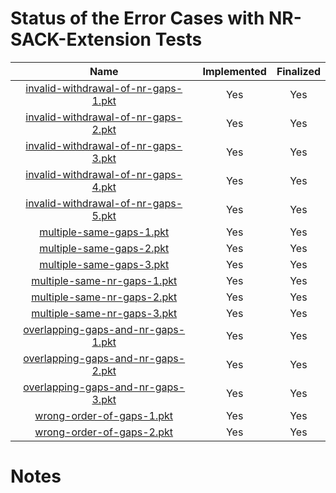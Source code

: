# Status of the Error Cases with NR-SACK-Extension Tests

| Name                                                                             | Implemented   | Finalized   |
| :------------------------------------------------------------------------------: | :-----------: | :---------: |
| [invalid-withdrawal-of-nr-gaps-1.pkt](invalid-withdrawal-of-nr-gaps-1.pkt "-")   | Yes           | Yes         |
| [invalid-withdrawal-of-nr-gaps-2.pkt](invalid-withdrawal-of-nr-gaps-2.pkt "-")   | Yes           | Yes         |
| [invalid-withdrawal-of-nr-gaps-3.pkt](invalid-withdrawal-of-nr-gaps-3.pkt "-")   | Yes           | Yes         |
| [invalid-withdrawal-of-nr-gaps-4.pkt](invalid-withdrawal-of-nr-gaps-4.pkt "-")   | Yes           | Yes         |
| [invalid-withdrawal-of-nr-gaps-5.pkt](invalid-withdrawal-of-nr-gaps-5.pkt "-")   | Yes           | Yes         |
| [multiple-same-gaps-1.pkt](multiple-same-gaps-1.pkt "-")                         | Yes           | Yes         |
| [multiple-same-gaps-2.pkt](multiple-same-gaps-2.pkt "-")                         | Yes           | Yes         |
| [multiple-same-gaps-3.pkt](multiple-same-gaps-3.pkt "-")                         | Yes           | Yes         |
| [multiple-same-nr-gaps-1.pkt](multiple-same-nr-gaps-1.pkt "-")                   | Yes           | Yes         |
| [multiple-same-nr-gaps-2.pkt](multiple-same-nr-gaps-2.pkt "-")                   | Yes           | Yes         |
| [multiple-same-nr-gaps-3.pkt](multiple-same-nr-gaps-3.pkt "-")                   | Yes           | Yes         |
| [overlapping-gaps-and-nr-gaps-1.pkt](overlapping-gaps-and-nr-gaps-1.pkt "-")     | Yes           | Yes         |
| [overlapping-gaps-and-nr-gaps-2.pkt](overlapping-gaps-and-nr-gaps-2.pkt "-")     | Yes           | Yes         |
| [overlapping-gaps-and-nr-gaps-3.pkt](overlapping-gaps-and-nr-gaps-3.pkt "-")     | Yes           | Yes         |
| [wrong-order-of-gaps-1.pkt](wrong-order-of-gaps-1.pkt "-")                       | Yes           | Yes         |
| [wrong-order-of-gaps-2.pkt](wrong-order-of-gaps-2.pkt "-")                       | Yes           | Yes         |

# Notes
